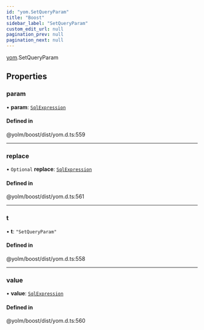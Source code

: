 ```yaml
---
id: "yom.SetQueryParam"
title: "Boost"
sidebar_label: "SetQueryParam"
custom_edit_url: null
pagination_prev: null
pagination_next: null
---
```


[yom](../namespaces/yom.md).SetQueryParam

## Properties

### param

• **param**: [`SqlExpression`](../namespaces/yom.md#sqlexpression)

#### Defined in

@yolm/boost/dist/yom.d.ts:559

___

### replace

• `Optional` **replace**: [`SqlExpression`](../namespaces/yom.md#sqlexpression)

#### Defined in

@yolm/boost/dist/yom.d.ts:561

___

### t

• **t**: ``"SetQueryParam"``

#### Defined in

@yolm/boost/dist/yom.d.ts:558

___

### value

• **value**: [`SqlExpression`](../namespaces/yom.md#sqlexpression)

#### Defined in

@yolm/boost/dist/yom.d.ts:560

